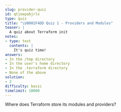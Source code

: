 ```yaml
---
slug: provider-quiz
id: qtjoepabjrlx
type: quiz
title: "\U0001F4DD Quiz 1 - Providers and Modules"
teaser: |
  A quiz about Terraform init
notes:
- type: text
  contents: |
    It's quiz time!
answers:
- In the /tmp directory
- In the user's home directory
- In the .terraform directory
- None of the above
solution:
- 2
difficulty: basic
timelimit: 10000
---
```

Where does Terraform store its modules and providers?
